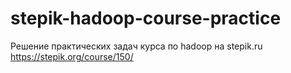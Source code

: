 # stepik-hadoop-course-practice
Решение практических задач курса по hadoop на stepik.ru https://stepik.org/course/150/
